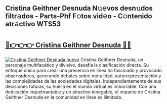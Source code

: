 ## Cristina Geithner Desnuda N𝚞𝚎vos desn𝚞dos filtr𝚊dos - Parts-Phf F𝚘tos vid𝚎o - C𝚘ntenido atr𝚊ctivo WTS53

# <h2><a href="http://mb7s5l.tromn.icu/?c=Cristina+Geithner+Desnuda">🔗👉👉👉 Cristina Geithner Desnuda 🔗🔗</a></h2>

[![Cristina Geithner Desnuda nuevo](https://i.imgur.com/pEAQMta.gif)](http://mb7s5l.tromn.icu/?c=Cristina+Geithner+Desnuda)
Cristina Geithner Desnuda, un personaje multifacético y divisivo, desafía la clasificación directa. Su enfoque único para crear una presencia en línea ha fascinado y provocado observadores, generando debates sobre moralidad, autorrepresentación y las complejidades de las sociedades digitales. Independientemente de sus decisiones futuras, su huella en el mundo virtual es imborrable. Con una dedicación inquebrantable y un atractivo innegable, el impacto de Cristina Geithner Desnuda en la comunidad en línea es ilimitado.
